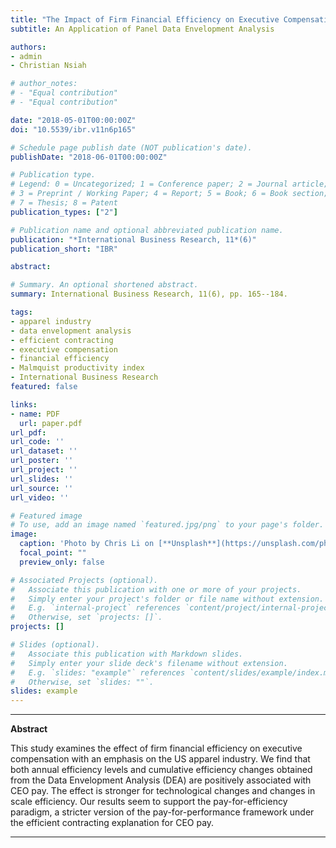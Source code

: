 ```yaml
---
title: "The Impact of Firm Financial Efficiency on Executive Compensation of United States Apparel Stores Industry"
subtitle: An Application of Panel Data Envelopment Analysis

authors:
- admin
- Christian Nsiah

# author_notes:
# - "Equal contribution"
# - "Equal contribution"

date: "2018-05-01T00:00:00Z"
doi: "10.5539/ibr.v11n6p165"

# Schedule page publish date (NOT publication's date).
publishDate: "2018-06-01T00:00:00Z"

# Publication type.
# Legend: 0 = Uncategorized; 1 = Conference paper; 2 = Journal article;
# 3 = Preprint / Working Paper; 4 = Report; 5 = Book; 6 = Book section;
# 7 = Thesis; 8 = Patent
publication_types: ["2"]

# Publication name and optional abbreviated publication name.
publication: "*International Business Research, 11*(6)"
publication_short: "IBR"

abstract: 

# Summary. An optional shortened abstract.
summary: International Business Research, 11(6), pp. 165--184.

tags:
- apparel industry
- data envelopment analysis
- efficient contracting
- executive compensation
- financial efficiency
- Malmquist productivity index
- International Business Research
featured: false

links:
- name: PDF
  url: paper.pdf
url_pdf: 
url_code: ''
url_dataset: ''
url_poster: ''
url_project: ''
url_slides: ''
url_source: ''
url_video: ''

# Featured image
# To use, add an image named `featured.jpg/png` to your page's folder. 
image:
  caption: 'Photo by Chris Li on [**Unsplash**](https://unsplash.com/photos/6Y6OnwBKk-o)'
  focal_point: ""
  preview_only: false

# Associated Projects (optional).
#   Associate this publication with one or more of your projects.
#   Simply enter your project's folder or file name without extension.
#   E.g. `internal-project` references `content/project/internal-project/index.md`.
#   Otherwise, set `projects: []`.
projects: []

# Slides (optional).
#   Associate this publication with Markdown slides.
#   Simply enter your slide deck's filename without extension.
#   E.g. `slides: "example"` references `content/slides/example/index.md`.
#   Otherwise, set `slides: ""`.
slides: example
---
```





____

**Abstract**


This study examines the effect of firm financial efficiency on executive compensation with an emphasis on the US apparel industry. We find that both annual efficiency levels and cumulative efficiency changes obtained from the Data Envelopment Analysis (DEA) are positively associated with CEO pay. The effect is stronger for technological changes and changes in scale efficiency. Our results seem to support the pay-for-efficiency paradigm, a stricter version of the pay-for-performance framework under the efficient contracting explanation for CEO pay.


____




